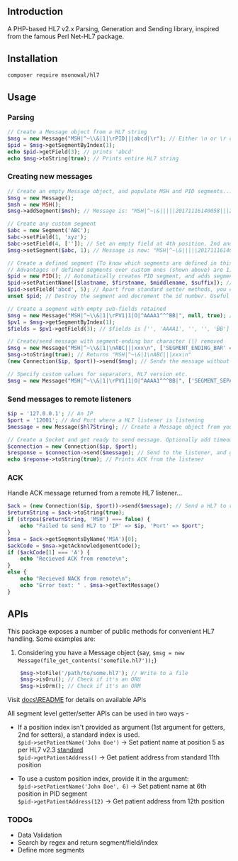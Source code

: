 

## Introduction

A PHP-based HL7 v2.x Parsing, Generation and Sending library, inspired from the famous Perl Net-HL7 package.

## Installation

```bash
composer require msonowal/hl7
```

## Usage
### Parsing
```php
// Create a Message object from a HL7 string
$msg = new Message("MSH|^~\\&|1|\rPID|||abcd|\r"); // Either \n or \r can be used as segment endings
$pid = $msg->getSegmentByIndex(1);
echo $pid->getField(3); // prints 'abcd'
echo $msg->toString(true); // Prints entire HL7 string
```

### Creating new messages
```php
// Create an empty Message object, and populate MSH and PID segments... 
$msg = new Message();
$msh = new MSH();
$msg->addSegment($msh); // Message is: "MSH|^~\&|||||20171116140058|||2017111614005840157||2.3|\n"

// Create any custom segment
$abc = new Segment('ABC');
$abc->setField(1, 'xyz');
$abc->setField(4, ['']); // Set an empty field at 4th position. 2nd and 3rd positions will be automatically set to empty
$msg->setSegment($abc, 1); // Message is now: "MSH|^~\&|||||20171116140058|||2017111614005840157||2.3|\nABC|xyz|\n"

// Create a defined segment (To know which segments are defined in this package, look into Segments/ directory)
// Advantages of defined segments over custom ones (shown above) are 1) Helpful setter methods, 2) Auto-incrementing segment index 
$pid = new PID(); // Automatically creates PID segment, and adds segment index at PID.1
$pid->setPatientName([$lastname, $firstname, $middlename, $suffix]); // Use a setter method to add patient's name at standard position (PID.5)
$pid->setField('abcd', 5); // Apart from standard setter methods, you can manually set a value at any position too
unset $pid; // Destroy the segment and decrement the id number. Useful when you want to discard a segment.  

// Create a segment with empty sub-fields retained
$msg = new Message("MSH|^~\\&|1|\rPV1|1|O|^AAAA1^^^BB|", null, true); // Third argument 'true' forces to keep all sub fields
$pv1 = $msg->getSegmentByIndex(1);
$fields = $pv1->getField(3); // $fields is ['', 'AAAA1', '', '', 'BB']

// Create/send message with segment-ending bar character (|) removed
$msg = new Message("MSH|^~\\&|1|\nABC|||xxx\n", ['SEGMENT_ENDING_BAR' => false]);
$msg->toString(true); // Returns "MSH|^~\&|1\nABC|||xxx\n"
(new Connection($ip, $port))->send($msg); // Sends the message without ending bar-characters (details on Connection below) 

// Specify custom values for separators, HL7 version etc.
$msg = new Message("MSH|^~\\&|1|\rPV1|1|O|^AAAA1^^^BB|", ['SEGMENT_SEPARATOR' => '\r\n', 'HL7_VERSION' => '2.3']);
```

### Send messages to remote listeners
```php
$ip = '127.0.0.1'; // An IP
$port = '12001'; // And Port where a HL7 listener is listening
$message = new Message($hl7String); // Create a Message object from your HL7 string

// Create a Socket and get ready to send message. Optionally add timeout in seconds as 3rd argument (default: 10 sec)
$connection = new Connection($ip, $port);
$response = $connection->send($message); // Send to the listener, and get a response back
echo $reponse->toString(true); // Prints ACK from the listener
```
### ACK
Handle ACK message returned from a remote HL7 listener... 
```php
$ack = (new Connection($ip, $port))->send($message); // Send a HL7 to remote listener
$returnString = $ack->toString(true);
if (strpos($returnString, 'MSH') === false) {
    echo "Failed to send HL7 to 'IP' => $ip, 'Port' => $port";
}
$msa = $ack->getSegmentsByName('MSA')[0];
$ackCode = $msa->getAcknowledgementCode();
if ($ackCode[1] === 'A') {
    echo "Recieved ACK from remote\n";
}
else {
    echo "Recieved NACK from remote\n";
    echo "Error text: " . $msa->getTextMessage()
}
```

## APIs
This package exposes a number of public methods for convenient HL7 handling. Some examples are:
1) Considering you have a Message object (say, `$msg = new Message(file_get_contents('somefile.hl7'));`)
```php
    $msg->toFile('/path/to/some.hl7'); // Write to a file
    $msg->isOru(); // Check if it's an ORU
    $msg->isOrm(); // Check if it's an ORM
``` 

Visit [docs\README](docs/README.md) for details on available APIs

All segment level getter/setter APIs can be used in two ways - 
* If a position index isn't provided as argument (1st argument for getters, 2nd for setters), a standard index is used.  
`$pid->setPatientName('John Doe')` -> Set patient name at position 5 as per HL7 v2.3 [standard](https://corepointhealth.com/resource-center/hl7-resources/hl7-pid-segment)  
`$pid->getPatientAddress()` -> Get patient address from standard 11th position


* To use a custom position index, provide it in the argument:  
`$pid->setPatientName('John Doe', 6)` -> Set patient name at 6th position in PID segment  
`$pid->getPatientAddress(12)` -> Get patient address from 12th position  

### TODOs
* Data Validation
* Search by regex and return segment/field/index
* Define more segments
